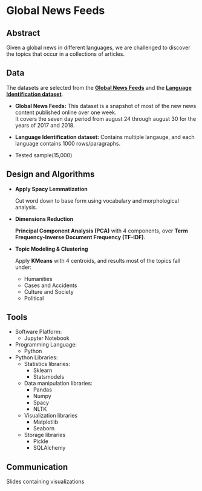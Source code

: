 # Global News Feeds

## Abstract
Given a global news in different languages, we are challenged to discover the topics that occur in a collections of articles.

## Data
The datasets are selected from the [**Global News Feeds**](https://www.kaggle.com/therohk/global-news-week) and the [**Language Identification dataset**](https://www.kaggle.com/zarajamshaid/language-identification-datasst?select=dataset.csv).

- **Global News Feeds:** This dataset is a snapshot of most of the new news content published online over one week.   
It covers the seven day period from august 24 through august 30 for the years of 2017 and 2018.

- **Language Identification dataset:** Contains multiple langauge, and each language contains 1000 rows/paragraphs.

- Tested sample(15,000)


## Design and Algorithms

- **Apply Spacy Lemmatization**

    Cut word down to base form using vocabulary and morphological analysis.

- **Dimensions Reduction**

   **Principal Component Analysis (PCA)** with 4 components, over **Term Frequency-Inverse Document Frequency (TF-IDF)**.

- **Topic Modeling & Clustering**

  Apply **KMeans** with 4 centroids, and results most of the topics fall under:
    - Humanities
    - Cases and Accidents
    - Culture and Society 
    - Political


## Tools

- Software Platform:
    - Jupyter Notebook
- Programming Language:
    - Python
- Python Libraries:
    - Statistics libraries:
        - Sklearn
        - Statsmodels
    - Data manipulation libraries:
        - Pandas
        - Numpy
        - Spacy
        - NLTK
    - Visualization libraries
        - Matplotlib
        - Seaborn
    - Storage libraries
        - Pickle
        - SQLAlchemy

## Communication
Slides containing visualizations
